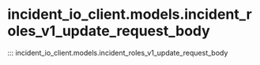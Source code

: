 # incident_io_client.models.incident_roles_v1_update_request_body

::: incident_io_client.models.incident_roles_v1_update_request_body